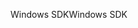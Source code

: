<span data-ttu-id="7c2a8-101">Windows SDK</span><span class="sxs-lookup"><span data-stu-id="7c2a8-101">Windows SDK</span></span>